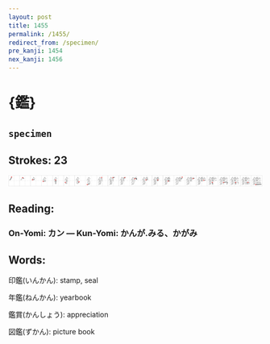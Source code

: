 ```yaml
---
layout: post
title: 1455
permalink: /1455/
redirect_from: /specimen/
pre_kanji: 1454
nex_kanji: 1456
---
```


# {鑑}

## `specimen`

## Strokes: 23

<div class="stroke"><img src="../images/E99191.png" /></div>

## Reading:

### On-Yomi: カン &mdash; Kun-Yomi: かんが.みる、かがみ

## Words:

印鑑(いんかん): stamp, seal

年鑑(ねんかん): yearbook

鑑賞(かんしょう): appreciation

図鑑(ずかん): picture book
